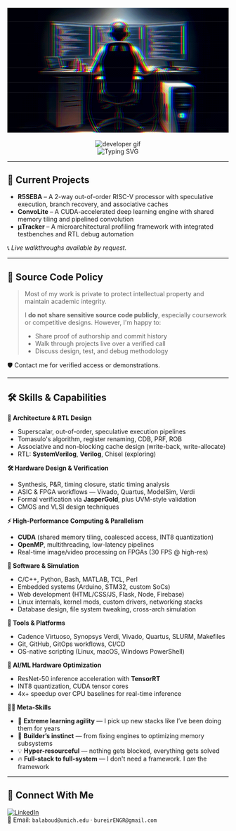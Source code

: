 <p align="center"> 
  <img src="https://raw.githubusercontent.com/Bureir/Bureir/refs/heads/main/glitch_1048036.svg" alt="Glitch Banner" width="600">
</p>

<!-- Typing Intro + GIF (with neon cyan effect) -->
<p align="center">
  <img src="https://github.com/HalemoGPA/HalemoGPA/blob/main/images/Developer.gif" alt="developer gif" height="45px"><br/>
  <img src="https://readme-typing-svg.demolab.com?font=Chakra+Petch&weight=700&size=30&duration=1000&pause=1400&color=00FFE0&center=true&vCenter=true&random=false&width=600&height=40&lines=Hi+%F0%9F%91%8B+I'm+Bureir+Alaboudi;UMich+Computer+Engineer;No+framework%2C+no+problem" alt="Typing SVG" />
</p>

---

## 🔧 Current Projects

- **R5SEBA** – A 2-way out-of-order RISC-V processor with speculative execution, branch recovery, and associative caches  
- **ConvoLite** – A CUDA-accelerated deep learning engine with shared memory tiling and pipelined convolution  
- **μTracker** – A microarchitectural profiling framework with integrated testbenches and RTL debug automation  

📞 *Live walkthroughs available by request.*

---

## 📣 Source Code Policy

> Most of my work is private to protect intellectual property and maintain academic integrity.  
>  
> I **do not share sensitive source code publicly**, especially coursework or competitive designs. However, I'm happy to:  
> - Share proof of authorship and commit history  
> - Walk through projects live over a verified call  
> - Discuss design, test, and debug methodology  

🛡️ Contact me for verified access or demonstrations.

---

## 🛠️ Skills & Capabilities

**🔬 Architecture & RTL Design**  
- Superscalar, out-of-order, speculative execution pipelines  
- Tomasulo's algorithm, register renaming, CDB, PRF, ROB  
- Associative and non-blocking cache design (write-back, write-allocate)  
- RTL: **SystemVerilog**, **Verilog**, Chisel (exploring)

**🛠️ Hardware Design & Verification**  
- Synthesis, P&R, timing closure, static timing analysis  
- ASIC & FPGA workflows — Vivado, Quartus, ModelSim, Verdi  
- Formal verification via **JasperGold**, plus UVM-style validation  
- CMOS and VLSI design techniques

**⚡ High-Performance Computing & Parallelism**  
- **CUDA** (shared memory tiling, coalesced access, INT8 quantization)  
- **OpenMP**, multithreading, low-latency pipelines  
- Real-time image/video processing on FPGAs (30 FPS @ high-res)

**🧠 Software & Simulation**  
- C/C++, Python, Bash, MATLAB, TCL, Perl  
- Embedded systems (Arduino, STM32, custom SoCs)  
- Web development (HTML/CSS/JS, Flask, Node, Firebase)  
- Linux internals, kernel mods, custom drivers, networking stacks  
- Database design, file system tweaking, cross-arch simulation

**🧰 Tools & Platforms**  
- Cadence Virtuoso, Synopsys Verdi, Vivado, Quartus, SLURM, Makefiles  
- Git, GitHub, GitOps workflows, CI/CD  
- OS-native scripting (Linux, macOS, Windows PowerShell)

**🧩 AI/ML Hardware Optimization**  
- ResNet-50 inference acceleration with **TensorRT**  
- INT8 quantization, CUDA tensor cores  
- 4x+ speedup over CPU baselines for real-time inference

**🧑‍🔬 Meta-Skills**  
- 🧠 **Extreme learning agility** — I pick up new stacks like I’ve been doing them for years  
- 🔧 **Builder’s instinct** — from fixing engines to optimizing memory subsystems  
- 💡 **Hyper-resourceful** — nothing gets blocked, everything gets solved  
- 🔥 **Full-stack to full-system** — I don't need a framework. I *am* the framework

---

## 🔗 Connect With Me

[![LinkedIn](https://img.shields.io/badge/LinkedIn-blue?logo=linkedin&logoColor=white&style=for-the-badge)](https://www.linkedin.com/in/bureir/)  
📧 Email: `balaboud@umich.edu` · `bureirENGR@gmail.com`
